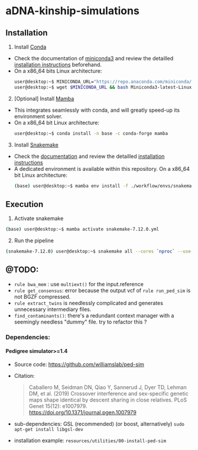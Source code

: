 # aDNA-kinship-simulations

## Installation

1. Install [Conda](https://docs.conda.io/en/latest/)
  - Check the documentation of [miniconda3](https://docs.conda.io/en/latest/miniconda.html) and review the detailled [installation instructions](https://docs.conda.io/projects/conda/en/latest/user-guide/install/index.html) beforehand.
  - On a x86_64 bits Linux architecture:
    ```Bash
    user@desktop:~$ MINICONDA_URL="https://repo.anaconda.com/miniconda/Miniconda3-latest-Linux-x86_64.sh"
    user@desktop:~$ wget $MINICONDA_URL && bash Miniconda3-latest-Linux-x86_64.sh
    ```

2. [Optional] Install [Mamba](https://github.com/mamba-org/mamba)
  - This integrates seamlessly with conda, and will greatly speed-up its environment solver.
  - On a x86_64 bit Linux architecture:
    ```Bash
    user@desktop:~$ conda install -n base -c conda-forge mamba
    ```

3. Install [Snakemake](https://snakemake.github.io/)
  - Check the [documentation](https://snakemake.readthedocs.io/en/stable/) and review the detailled [installation instructions](https://snakemake.readthedocs.io/en/stable/getting_started/installation.html)
  - A dedicated environment is available within this repository. On a x86_64 bit Linux architecture:
    ```Bash
    (base) user@desktop:~$ mamba env install -f ./workflow/envs/snakemake-7.12.0.yml
    ```
## Execution
1. Activate snakemake
  ```Bash
  (base) user@desktop:~$ mamba activate snakemake-7.12.0.yml
  ``` 
2. Run the pipeline  
  ```Bash
  (snakemake-7.12.0) user@desktop:~$ snakemake all --cores `nproc` --use-conda --conda-frontend mamba
  ```

## @TODO:
- `rule bwa_mem` : use `multiext()` for the input.reference
- `rule get_consensus`: error because the output vcf of `rule run_ped_sim` is not BGZF compressed.
- `rule extract_twins` is needlessly complicated and generates unnecessary intermediary files.
- `find_contaminants()`: there's a redundant context manager with a seemingly needless "dummy" file. try to refactor this ? 

### Dependencies:
#### Pedigree simulator>=1.4
 - Source code: https://github.com/williamslab/ped-sim
 - Citation:
     > Caballero M, Seidman DN, Qiao Y, Sannerud J, Dyer TD, Lehman DM, et al. (2019) Crossover interference and sex-specific genetic maps shape identical by descent sharing in close relatives. PLoS Genet 15(12): e1007979. https://doi.org/10.1371/journal.pgen.1007979

 - sub-dependencies: GSL (recommended) (or boost, alternatively)
   `sudo apt-get install libgsl-dev`
 
 - installation example: `resources/utilities/00-install-ped-sim`
